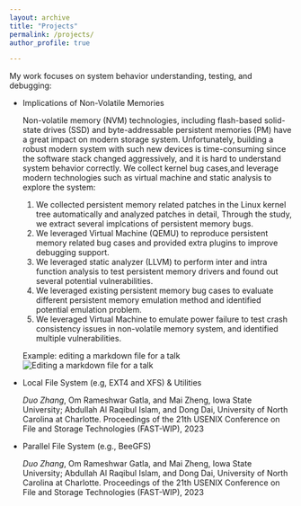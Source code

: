 ```yaml
---
layout: archive
title: "Projects"
permalink: /projects/
author_profile: true

---
```


My work focuses on system behavior understanding, testing, and debugging:

* Implications of Non-Volatile Memories

    Non-volatile memory (NVM) technologies, including flash-based solid-state drives (SSD) and byte-addressable persistent memories (PM) have a great impact on modern       storage system. Unfortunately, building a robust modern system with such new devices is time-consuming since the software stack changed aggressively, and it is hard   to understand system behavior correctly. We collect kernel bug cases,and leverage modern technologies such as virtual machine and static analysis to explore the system:
    1. We collected persistent memory related patches in the Linux kernel tree automatically and analyzed patches in detail, Through the study, we extract several implcations of persistent memory bugs.
    2. We leveraged Virtual Machine (QEMU) to reproduce persistent memory related bug cases and provided extra plugins to improve debugging support.
    3. We leveraged static analyzer (LLVM) to perform inter and intra function analysis to test persistent memory drivers and found out several potential vulnerabilities.
    4. We leveraged existing persistent memory bug cases to evaluate different persistent memory emulation method and identified potential emulation problem.
    5. We leveraged Virtual Machine to emulate power failure to test crash consistency issues in non-volatile memory system, and identified multiple vulnerabilities.
      
    Example: editing a markdown file for a talk ![Editing a markdown file for a talk](/images/editing-talk.png)

* Local File System (e.g, EXT4 and XFS) & Utilities

    _Duo Zhang_, Om Rameshwar Gatla, and Mai Zheng, Iowa State University; Abdullah Al Raqibul Islam, and Dong Dai, University of North Carolina at Charlotte. 
    Proceedings of the 21th USENIX Conference on File and Storage Technologies (FAST-WIP), 2023

* Parallel File System (e.g., BeeGFS)

    _Duo Zhang_, Om Rameshwar Gatla, and Mai Zheng, Iowa State University; Abdullah Al Raqibul Islam, and Dong Dai, University of North Carolina at Charlotte. 
    Proceedings of the 21th USENIX Conference on File and Storage Technologies (FAST-WIP), 2023


